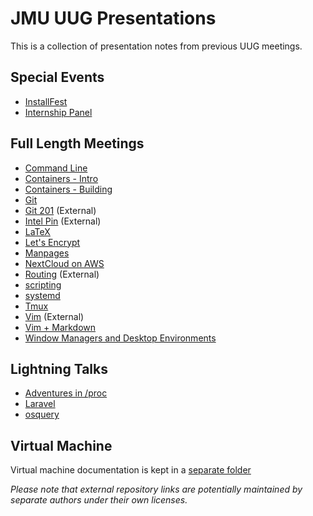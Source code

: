 # JMU UUG Presentations
This is a collection of presentation notes from previous UUG meetings.

## Special Events
* [InstallFest](InstallFest.md)
* [Internship Panel](InternshipQA.md)

## Full Length Meetings
* [Command Line](CommandLine.md)
* [Containers - Intro](containers/intro.md)
* [Containers - Building](containers/building.md)
* [Git](Git.md)
* [Git 201](https://github.com/jmunixusers/git-201) (External)
* [Intel Pin](https://github.com/lam2mo/uug-pin) (External)
* [LaTeX](LaTeX.md)
* [Let's Encrypt](LetsEncrypt.md)
* [Manpages](Manpages.md)
* [NextCloud on AWS](NextCloudAWS.md)
* [Routing](https://github.com/ripleymj/routerlab) (External)
* [scripting](Scripting.md)
* [systemd](Systemd.md)
* [Tmux](tmux.md)
* [Vim](https://crosse.github.io/vim_tutorial/) (External)
* [Vim + Markdown](Vim.md)
* [Window Managers and Desktop Environments](window-and-desktop-environments.md)

## Lightning Talks
* [Adventures in /proc](AdventuresInProc.md)
* [Laravel](Laravel.md)
* [osquery](osquery.md)

## Virtual Machine
Virtual machine documentation is kept in a [separate folder](vm/)

_Please note that external repository links are potentially maintained by
separate authors under their own licenses._
